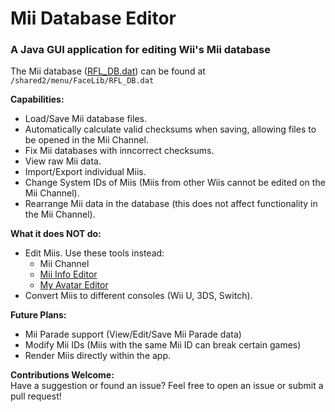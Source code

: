 # Mii Database Editor

### A Java GUI application for editing Wii's Mii database

The Mii database ([RFL_DB.dat](https://wiibrew.org/wiki//shared2/menu/FaceLib/RFL_DB.dat)) can be found at `/shared2/menu/FaceLib/RFL_DB.dat`

**Capabilities:**
- Load/Save Mii database files.
- Automatically calculate valid checksums when saving, allowing files to be opened in the Mii Channel.
- Fix Mii databases with inncorrect checksums.
- View raw Mii data.
- Import/Export individual Miis.
- Change System IDs of Miis (Miis from other Wiis cannot be edited on the Mii Channel).
- Rearrange Mii data in the database (this does not affect functionality in the Mii Channel).

**What it does NOT do:**
- Edit Miis. Use these tools instead:
  - Mii Channel
  - [Mii Info Editor](https://kazuki-4ys.github.io/web_apps/MiiInfoEditorCTR/)
  - [My Avatar Editor](https://rc24.xyz/goodies/mii/?avatar "My Avatar Editor")
- Convert Miis to different consoles (Wii U, 3DS, Switch).

**Future Plans:**
- Mii Parade support (View/Edit/Save Mii Parade data)
- Modify Mii IDs (Miis with the same Mii ID can break certain games)
- Render Miis directly within the app.

**Contributions Welcome:**  
Have a suggestion or found an issue? Feel free to open an issue or submit a pull request!
